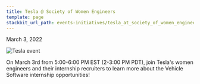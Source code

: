 ```yaml
---
title: Tesla @ Society of Women Engineers
template: page
stackbit_url_path: events-initiatives/tesla_at_society_of_women_engineers
---
```

March 3, 2022

![Tesla event ](//images.ctfassets.net/2582oijtbxyu/2z1bYqx0tdmicWyqmIZ8BG/f8be0e8cab7cea91a535af430c140784/Screen_Shot_2022-05-04_at_5.14.03_PM.png)

On March 3rd from 5:00-6:00 PM EST (2-3:00 PM PDT), join Tesla's women engineers and their internship recruiters to learn more about the Vehicle Software internship opportunities!